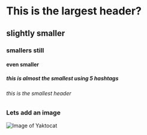 # This is the largest header? 
## slightly smaller
### smallers still
#### even smaller
##### this is almost the smallest using 5 hashtags
###### this is the smallest header
### Lets add an image
![Image of Yaktocat](https://octodex.github.com/images/yaktocat.png)
